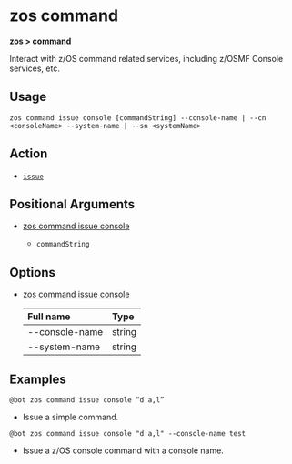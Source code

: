 # zos command

**[zos](.././zos) > [command](command)**

Interact with z/OS command related services, including z/OSMF Console services, etc.

## Usage

`zos command issue console [commandString] --console-name | --cn <consoleName> --system-name | --sn <systemName>`

## Action

- [`issue`](./issue/issue)

## Positional Arguments

- [zos command issue console](./issue/zos-command-issue-console#positional-arguments)

    - `commandString`

## Options

- [zos command issue console](./issue/zos-command-issue-console#options)

    | Full name  | Type |
    | :---- | :---- |
    | --console-name | string |
    | --system-name  | string |

## Examples

```
@bot zos command issue console “d a,l”
```
- Issue a simple command.

```
@bot zos command issue console "d a,l" --console-name test
```
- Issue a z/OS console command with a console name.
